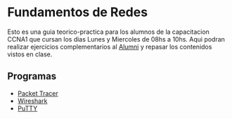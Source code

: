 # Fundamentos de Redes

Esto es una guia teorico-practica para los alumnos de la capacitacion CCNA1 que cursan los dias Lunes y Miercoles de 08hs a 10hs. Aqui podran realizar ejercicios complementarios al [Alumni](https://alumni.education) y repasar los contenidos vistos en clase.

## Programas 

* [Packet Tracer](https://skillsforall.com/resources/lab-downloads?userLang=es-XL&courseLang=en-US) 
* [Wireshark](https://wireshark.org)
* [PuTTY](https://putty.org/)
